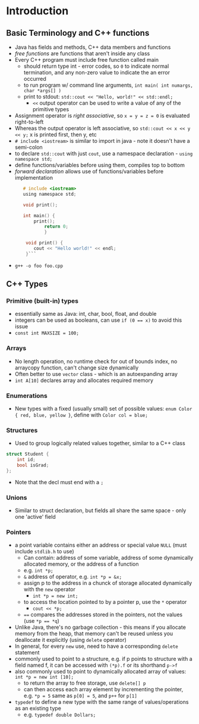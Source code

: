 # Introduction

## Basic Terminology and C++ functions
* Java has fields and methods, C++ data members and functions
* *free functions* are functions that aren't inside any class
* Every C++ program must include free function called main 
    * should return type int - error codes, so `0` to indicate normal termination, and any non-zero value to indicate the an error occurred
    * to run program w/ command line arguments, `int main( int numargs, char *args[] )`
    * print to stdout: `std::cout << "Hello, world!" << std::endl;`
        * `<<` output operator can be used to write a value of any of the primitive types
* Assignment operator is *right associative*, so `x = y = z = 0` is evaluated right-to-left 
* Whereas the output operator is left associative, so `std::cout << x << y << y;` x is printed first, then y, etc
* `# include <iostream>` is similar to import in java - note it doesn't have a semi-colon
* to declare `std::cout` with just `cout`, use a namespace declaration - `using namespace std;`
* define functions/variables before using them, compiles top to bottom
* *forward declaration* allows use of functions/variables before implementation
     ```c
        # include <iostream>
        using namespace std;

        void print();

        int main() {
            print();
                return 0;
                }

         void print() {
            cout << "Hello world!" << endl;
         }```
* `g++ -o foo foo.cpp`

## C++ Types
### Primitive (built-in) types
* essentially same as Java: int, char, bool, float, and double
* integers can be used as booleans, can use `if (0 == x)` to avoid this issue
* `const int MAXSIZE = 100;`

### Arrays
* No length operation, no runtime check for out of bounds index, no arraycopy function, can't change size dynamically
* Often better to use `vector` class - which is an autoexpanding array
* `int A[10]` declares array and allocates required memory

### Enumerations
* New types with a fixed (usually small) set of possible values: `enum Color { red, blue, yellow }`, define with `Color col = blue;`

### Structures
* Used to group logically related values together, similar to a C++ class
```c
struct Student {
    int id; 
    bool isGrad;
};
```
* Note that the decl must end with a `;`

### Unions
* Similar to struct declaration, but fields all share the same space - only one 'active' field

### Pointers
* a point variable contains either an address or special value `NULL` (must include `stdlib.h` to use)
    * Can contain: address of some variable, address of some dynamically allocated memory, or the address of a function
    * e.g. `int *p;`
    * `&` address of operator, e.g. `int *p = &x;`
    * assign p to the address in a chunck of storage allocated dynamically with the `new` operator
        * `int *p = new int;`
    * to access the location pointed to by a pointer p, use the `*` operator
        * `cout << *p;`
    * `==` compares the addresses stored in the pointers, not the values (use `*p == *q`)
* Unlike Java, there's no garbage collection - this means if you allocate memory from the heap, that memory can't be reused unless you deallocate it explicitly (using `delete` operator)
* In general, for every `new` use, need to have a corresponding `delete` statement
* commonly used to point to a structure, e.g. if p points to structure with a field named f, it can be accessed with `(*p).f` or its shorthand `p->f`
* also commonly used to point to dynamically allocated array of values: `int *p = new int [10];`
    * to return the array to free storage, use `delete[] p`
    * can then access each array element by incrementing the pointer, e.g. `*p = 5` same as `p[0] = 5`, and `p++` for `p[1]`
* `typedef` to define a new type with the same range of values/operations as an existing type
    * e.g. `typedef double Dollars;`
